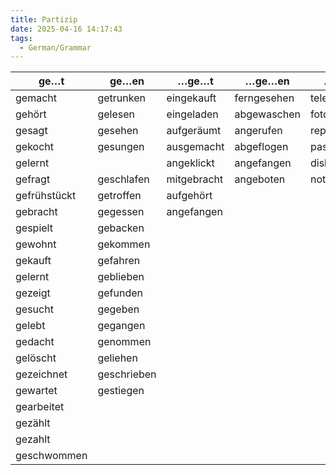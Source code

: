 ```yaml
---
title: Partizip
date: 2025-04-16 14:17:43
tags: 
  - German/Grammar
---
```


| ge…t         | ge…en       | …ge…t       | …ge…en      | …iert        | …t      | …en         |
| ------------ | ----------- | ----------- | ----------- | ------------ | ------- | ----------- |
| gemacht      | getrunken   | eingekauft  | ferngesehen | telefoniert  | besucht | begonnen    |
| gehört       | gelesen     | eingeladen  | abgewaschen | fotografiert | erzählt | gewonnen    |
| gesagt       | gesehen     | aufgeräumt  | angerufen   | repariert    | erlebt  | verstanden  |
| gekocht      | gesungen    | ausgemacht  | abgeflogen  | passiert     | bezahlt | entschieden |
| gelernt      |             | angeklickt  | angefangen  | diskutiert   |         |             |
| gefragt      | geschlafen  | mitgebracht | angeboten   | notiert      |         |             |
| gefrühstückt | getroffen   | aufgehört   |             |              |         |             |
| gebracht     | gegessen    | angefangen  |             |              |         |             |
| gespielt     | gebacken    |             |             |              |         |             |
| gewohnt      | gekommen    |             |             |              |         |             |
| gekauft      | gefahren    |             |             |              |         |             |
| gelernt      | geblieben   |             |             |              |         |             |
| gezeigt      | gefunden    |             |             |              |         |             |
| gesucht      | gegeben     |             |             |              |         |             |
| gelebt       | gegangen    |             |             |              |         |             |
| gedacht      | genommen    |             |             |              |         |             |
| gelöscht     | geliehen    |             |             |              |         |             |
| gezeichnet   | geschrieben |             |             |              |         |             |
| gewartet     | gestiegen   |             |             |              |         |             |
| gearbeitet   |             |             |             |              |         |             |
| gezählt      |             |             |             |              |         |             |
| gezahlt      |             |             |             |              |         |             |
| geschwommen  |             |             |             |              |         |             |
